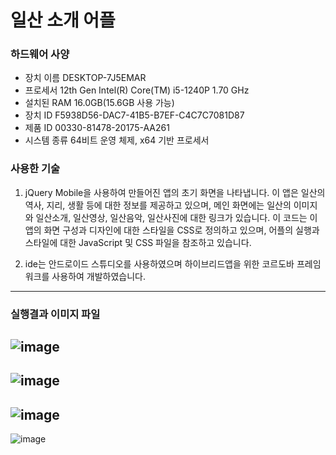 # 일산 소개 어플

### 하드웨어 사양
- 장치 이름	DESKTOP-7J5EMAR
- 프로세서	12th Gen Intel(R) Core(TM) i5-1240P   1.70 GHz
- 설치된 RAM	16.0GB(15.6GB 사용 가능)
- 장치 ID	F5938D56-DAC7-41B5-B7EF-C4C7C7081D87
- 제품 ID	00330-81478-20175-AA261
- 시스템 종류	64비트 운영 체제, x64 기반 프로세서

### 사용한 기술
1. jQuery Mobile을 사용하여 만들어진 앱의 초기 화면을 나타냅니다. 이 앱은 일산의 역사, 지리, 생활 등에 대한 정보를 제공하고 있으며, 메인 화면에는 일산의 이미지와 일산소개, 일산영상, 일산음악, 일산사진에 대한 링크가 있습니다. 이 코드는 이 앱의 화면 구성과 디자인에 대한 스타일을 CSS로 정의하고 있으며, 어플의 실행과 스타일에 대한 JavaScript 및 CSS 파일을 참조하고 있습니다.


2. ide는 안드로이드 스튜디오를 사용하였으며 하이브리드앱을 위한 코르도바 프레임워크를 사용하여 개발하였습니다.

---

### 실행결과 이미지 파일


![image](https://user-images.githubusercontent.com/107412414/228899782-8cc57c3c-399c-41a4-bc84-0b6d55bb7ed9.png)
---
![image](https://user-images.githubusercontent.com/107412414/228903686-71cce8e3-42ee-4e81-8beb-81b9e5a3f6e2.png)
---
![image](https://user-images.githubusercontent.com/107412414/228903714-8f148cf3-1195-4968-a8eb-3072eed1dc65.png)
---
![image](https://user-images.githubusercontent.com/107412414/228903755-896f324c-eb68-4b4e-aa51-d0f2db9903ff.png)
